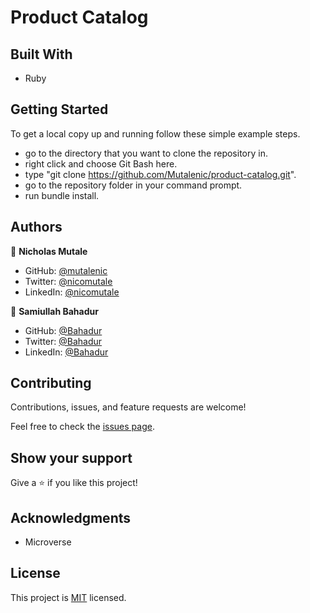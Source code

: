 # Product Catalog

## Built With

- Ruby
## Getting Started

To get a local copy up and running follow these simple example steps.

- go to the directory that you want to clone the repository in.
- right click and choose Git Bash here.
- type "git clone https://github.com/Mutalenic/product-catalog.git".
- go to the repository folder in your command prompt.
- run bundle install.

## Authors

👤 **Nicholas Mutale**

- GitHub: [@mutalenic](https://github.com/Mutalenic)
- Twitter: [@nicomutale](https://twitter.com/nicomutale)
- LinkedIn: [@nicomutale](https://www.linkedin.com/in/nicomutale/)

👤 **Samiullah Bahadur**

- GitHub: [@Bahadur](https://github.com/samiullahbahadur)
- Twitter: [@Bahadur](https://twitter.com/Samiull88496331)
- LinkedIn: [@Bahadur](https://www.linkedin.com/in/samiullah-bahadur/)

## Contributing

Contributions, issues, and feature requests are welcome!

Feel free to check the [issues page](https://github.com/Mutalenic/product-catalog/issues).

## Show your support

Give a ⭐️ if you like this project!

## Acknowledgments

- Microverse

## License

This project is [MIT](./LICENSE) licensed.